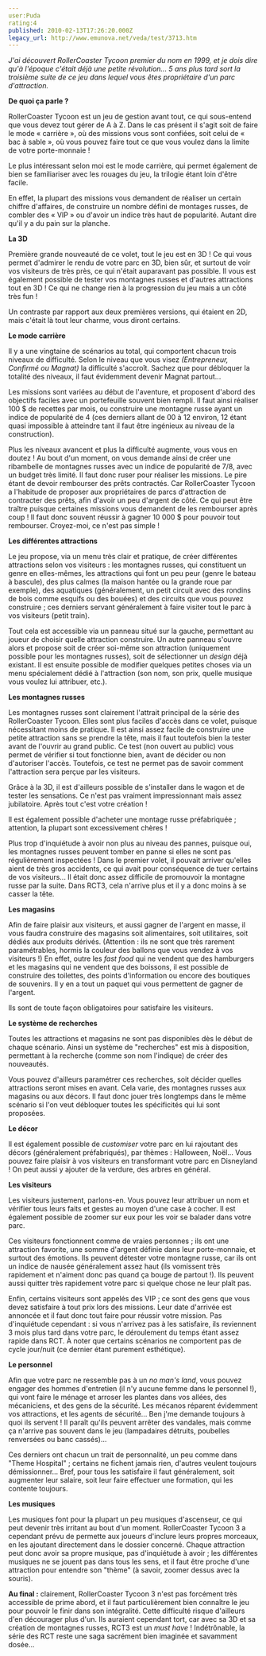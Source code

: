 ```yaml
---
user:Puda
rating:4
published: 2010-02-13T17:26:20.000Z
legacy_url: http://www.emunova.net/veda/test/3713.htm
---
```

_J'ai découvert RollerCoaster Tycoon premier du nom en 1999, et je dois dire qu'à l'époque c'était déjà une petite révolution... 5 ans plus tard sort la troisième suite de ce jeu dans lequel vous êtes propriétaire d'un parc d'attraction._  

  

**De quoi ça parle ?**  

RollerCoaster Tycoon est un jeu de gestion avant tout, ce qui sous-entend que vous devez tout gérer de A à Z. Dans le cas présent il s'agit soit de faire le mode « carrière », où des missions vous sont confiées, soit celui de « bac à sable », où vous pouvez faire tout ce que vous voulez dans la limite de votre porte-monnaie !  

Le plus intéressant selon moi est le mode carrière, qui permet également de bien se familiariser avec les rouages du jeu, la trilogie étant loin d'être facile.  

En effet, la plupart des missions vous demandent de réaliser un certain chiffre d'affaires, de construire un nombre défini de montages russes, de combler des « VIP » ou d'avoir un indice très haut de popularité. Autant dire qu'il y a du pain sur la planche.  

  

**La 3D**  

Première grande nouveauté de ce volet, tout le jeu est en 3D ! Ce qui vous permet d'admirer le rendu de votre parc en 3D, bien sûr, et surtout de voir vos visiteurs de très près, ce qui n'était auparavant pas possible. Il vous est également possible de tester vos montagnes russes et d'autres attractions tout en 3D ! Ce qui ne change rien à la progression du jeu mais a un côté très fun !  

Un contraste par rapport aux deux premières versions, qui étaient en 2D, mais c'était là tout leur charme, vous diront certains.  

  

**Le mode carrière**  

Il y a une vingtaine de scénarios au total, qui comportent chacun trois niveaux de difficulté. Selon le niveau que vous visez _(Entrepreneur, Confirmé ou Magnat)_ la difficulté s'accroît. Sachez que pour débloquer la totalité des niveaux, il faut évidemment devenir Magnat partout...  

Les missions sont variées au début de l'aventure, et proposent d'abord des objectifs faciles avec un portefeuille souvent bien rempli. Il faut ainsi réaliser 100 $ de recettes par mois, ou construire une montagne russe ayant un indice de popularité de 4 (ces derniers allant de 00 à 12 environ, 12 étant quasi impossible à atteindre tant il faut être ingénieux au niveau de la construction).  

Plus les niveaux avancent et plus la difficulté augmente, vous vous en doutez ! Au bout d'un moment, on vous demande ainsi de créer une ribambelle de montagnes russes avec un indice de popularité de 7/8, avec un budget très limité. Il faut donc ruser pour réaliser les missions. Le pire étant de devoir rembourser des prêts contractés. Car RollerCoaster Tycoon a l'habitude de proposer aux propriétaires de parcs d'attraction de contracter des prêts, afin d'avoir un peu d'argent de côté. Ce qui peut être traître puisque certaines missions vous demandent de les rembourser après coup ! Il faut donc souvent réussir à gagner 10 000 $ pour pouvoir tout rembourser. Croyez-moi, ce n'est pas simple !  

  

**Les différentes attractions**  

Le jeu propose, via un menu très clair et pratique, de créer différentes attractions selon vos visiteurs : les montagnes russes, qui constituent un genre en elles-mêmes, les attractions qui font un peu peur (genre le bateau à bascule), des plus calmes (la maison hantée ou la grande roue par exemple), des aquatiques (généralement, un petit circuit avec des rondins de bois comme esquifs ou des bouées) et des circuits que vous pouvez construire ; ces derniers servant généralement à faire visiter tout le parc à vos visiteurs (petit train).  

  

Tout cela est accessible via un panneau situé sur la gauche, permettant au joueur de choisir quelle attraction construire. Un autre panneau s'ouvre alors et propose soit de créer soi-même son attraction (uniquement possible pour les montagnes russes), soit de sélectionner un _design_ déjà existant. Il est ensuite possible de modifier quelques petites choses via un menu spécialement dédié à l'attraction (son nom, son prix, quelle musique vous voulez lui attribuer, etc.).  

  

**Les montagnes russes**  

Les montagnes russes sont clairement l'attrait principal de la série des RollerCoaster Tycoon. Elles sont plus faciles d'accès dans ce volet, puisque nécessitant moins de pratique. Il est ainsi assez facile de construire une petite attraction sans se prendre la tête, mais il faut toutefois bien la tester avant de l'ouvrir au grand public. Ce test (non ouvert au public) vous permet de vérifier si tout fonctionne bien, avant de décider ou non d'autoriser l'accès. Toutefois, ce test ne permet pas de savoir comment l'attraction sera perçue par les visiteurs.  

Grâce à la 3D, il est d'ailleurs possible de s'installer dans le wagon et de tester les sensations. Ce n'est pas vraiment impressionnant mais assez jubilatoire. Après tout c'est votre création !  

Il est également possible d'acheter une montage russe préfabriquée ; attention, la plupart sont excessivement chères !  

Plus trop d'inquiétude à avoir non plus au niveau des pannes, puisque oui, les montagnes russes peuvent tomber en panne si elles ne sont pas régulièrement inspectées ! Dans le premier volet, il pouvait arriver qu'elles aient de très gros accidents, ce qui avait pour conséquence de tuer certains de vos visiteurs... Il était donc assez difficile de promouvoir la montagne russe par la suite. Dans RCT3, cela n'arrive plus et il y a donc moins à se casser la tête.  

  

**Les magasins**  

Afin de faire plaisir aux visiteurs, et aussi gagner de l'argent en masse, il vous faudra construire des magasins soit alimentaires, soit utilitaires, soit dédiés aux produits dérivés. (Attention : ils ne sont que très rarement paramétrables, hormis la couleur des ballons que vous vendez à vos visiteurs !) En effet, outre les _fast food_ qui ne vendent que des hamburgers et les magasins qui ne vendent que des boissons, il est possible de construire des toilettes, des points d'information ou encore des boutiques de souvenirs. Il y en a tout un paquet qui vous permettent de gagner de l'argent.  

Ils sont de toute façon obligatoires pour satisfaire les visiteurs.  

  

**Le système de recherches**  

Toutes les attractions et magasins ne sont pas disponibles dès le début de chaque scénario. Ainsi un système de "recherches" est mis à disposition, permettant à la recherche (comme son nom l'indique) de créer des nouveautés.  

Vous pouvez d'ailleurs paramétrer ces recherches, soit décider quelles attractions seront mises en avant. Cela varie, des montagnes russes aux magasins ou aux décors. Il faut donc jouer très longtemps dans le même scénario si l'on veut débloquer toutes les spécificités qui lui sont proposées.  

  

**Le décor**  

Il est également possible de _customiser_ votre parc en lui rajoutant des décors (généralement préfabriqués), par thèmes : Halloween, Noël... Vous pouvez faire plaisir à vos visiteurs en transformant votre parc en Disneyland ! On peut aussi y ajouter de la verdure, des arbres en général.  

  

**Les visiteurs**  

Les visiteurs justement, parlons-en. Vous pouvez leur attribuer un nom et vérifier tous leurs faits et gestes au moyen d'une case à cocher. Il est également possible de zoomer sur eux pour les voir se balader dans votre parc.  

Ces visiteurs fonctionnent comme de vraies personnes ; ils ont une attraction favorite, une somme d'argent définie dans leur porte-monnaie, et surtout des émotions. Ils peuvent détester votre montagne russe, car ils ont un indice de nausée généralement assez haut (ils vomissent très rapidement et n'aiment donc pas quand ça bouge de partout !). Ils peuvent aussi quitter très rapidement votre parc si quelque chose ne leur plaît pas.  

Enfin, certains visiteurs sont appelés des VIP ; ce sont des gens que vous devez satisfaire à tout prix lors des missions. Leur date d'arrivée est annoncée et il faut donc tout faire pour réussir votre mission. Pas d'inquiétude cependant : si vous n'arrivez pas à les satisfaire, ils reviennent 3 mois plus tard dans votre parc, le déroulement du temps étant assez rapide dans RCT. À noter que certains scénarios ne comportent pas de cycle jour/nuit (ce dernier étant purement esthétique).  

  

**Le personnel**  

Afin que votre parc ne ressemble pas à un _no man's land_, vous pouvez engager des hommes d'entretien (il n'y aucune femme dans le personnel !), qui vont faire le ménage et arroser les plantes dans vos allées, des mécaniciens, et des gens de la sécurité. Les mécanos réparent évidemment vos attractions, et les agents de sécurité... Ben j'me demande toujours à quoi ils servent ! Il paraît qu'ils peuvent arrêter des vandales, mais comme ça n'arrive pas souvent dans le jeu (lampadaires détruits, poubelles renversées ou banc cassés)...  

Ces derniers ont chacun un trait de personnalité, un peu comme dans "Theme Hospital" ; certains ne fichent jamais rien, d'autres veulent toujours démissionner... Bref, pour tous les satisfaire il faut généralement, soit augmenter leur salaire, soit leur faire effectuer une formation, qui les contente toujours.  

  

**Les musiques**  

Les musiques font pour la plupart un peu musiques d'ascenseur, ce qui peut devenir très irritant au bout d'un moment. RollerCoaster Tycoon 3 a cependant prévu de permette aux joueurs d'inclure leurs propres morceaux, en les ajoutant directement dans le dossier concerné. Chaque attraction peut donc avoir sa propre musique, pas d'inquiétude à avoir ; les différentes musiques ne se jouent pas dans tous les sens, et il faut être proche d'une attraction pour entendre son "thème" (à savoir, zoomer dessus avec la souris).  

  

**Au final :** clairement, RollerCoaster Tycoon 3 n'est pas forcément très accessible de prime abord, et il faut particulièrement bien connaître le jeu pour pouvoir le finir dans son intégralité. Cette difficulté risque d'ailleurs d'en décourager plus d'un. Ils auraient cependant tort, car avec sa 3D et sa création de montagnes russes, RCT3 est un _must have_ ! Indétrônable, la série des RCT reste une saga sacrément bien imaginée et savamment dosée...
